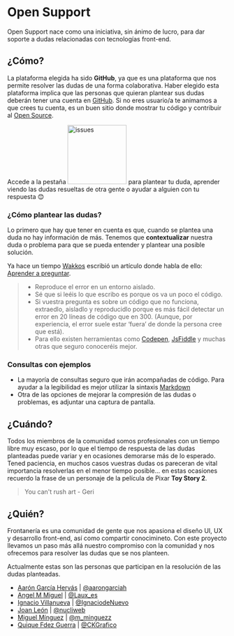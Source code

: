 # Open Support
Open Support nace como una iniciativa, sin ánimo de lucro, para dar soporte a dudas relacionadas con tecnologías front-end.


## ¿Cómo?

La plataforma elegida ha sido **GitHub**, ya que es una plataforma que nos permite resolver las dudas de una forma colaborativa. Haber elegido esta plataforma implica que las personas que quieran plantear sus dudas deberán tener una cuenta en [GitHub](https://github.com/join). Si no eres usuario/a te animamos a que crees tu cuenta, es un buen sitio donde mostrar tu código y contribuir al [Open Source](https://es.wikipedia.org/wiki/Software_de_c%C3%B3digo_abierto).

Accede a la pestaña [<img width="135" alt="issues" src="https://user-images.githubusercontent.com/1307927/31576309-5cce4ea8-b0f8-11e7-8166-860cf58af545.png">](https://github.com/Frontaneria/Open-Support/issues) para plantear tu duda, aprender viendo las dudas resueltas de otra gente o ayudar a alguien con tu respuesta 😊

### ¿Cómo plantear las dudas?

Lo primero que hay que tener en cuenta es que, cuando se plantea una duda no hay información de más.
Tenemos que **contextualizar** nuestra duda o problema para que se pueda entender y plantear una posible solución.

Ya hace un tiempo [Wakkos](https://twitter.com/Wakkos) escribió un artículo donde habla de ello: [Aprender a preguntar](http://coolvillage.es/aprender-a-preguntar/).

> - Reproduce el error en un entorno aislado.
> - Sé que si leéis lo que escribo es porque os va un poco el código.
> - Si vuestra pregunta es sobre un código que no funciona, extraedlo, aisladlo y reproducidlo porque es más fácil detectar un error en 20 líneas de código que en 300. (Aunque, por experiencia, el error suele estar ‘fuera’ de donde la persona cree que está).
> - Para ello existen herramientas como [Codepen](https://codepen.io/), [JsFiddle](https://jsfiddle.net/) y muchas otras que seguro conoceréis mejor.

### Consultas con ejemplos

- La mayoría de consultas seguro que irán acompañadas de código. Para ayudar a la legibilidad es mejor utilizar la sintaxis [Markdown](https://guides.github.com/features/mastering-markdown/)
- Otra de las opciones de mejorar la compresión de las dudas o problemas, es adjuntar una captura de pantalla.


## ¿Cuándo?

Todos los miembros de la comunidad somos profesionales con un tiempo libre muy escaso, por lo que el tiempo de respuesta de las dudas planteadas puede variar y en ocasiones demorarse más de lo esperado. Tened paciencia, en muchos casos vuestras dudas os pareceran de vital importancia resolverlas en el menor tiempo posible... en estas ocasiones recuerdo la frase de un personaje de la película de Pixar **Toy Story 2**.

> You can't rush art - Geri

## ¿Quién?

Frontanería es una comunidad de gente que nos apasiona el diseño UI, UX y desarrollo front-end, así como compartir conocimineto. Con este proyecto llevamos un paso más allá nuestro compromiso con la comunidad y nos ofrecemos para resolver las dudas que se nos planteen.

Actualmente estas son las personas que participan en la resolución de las dudas planteadas.

- [Aarón García Hervás](https://github.com/aarongarciah) | [@aarongarciah](https://twitter.com/aarongarciah)
- [Angel M Miguel](https://github.com/Angelmmiguel) | [@Laux_es](https://twitter.com/Laux_es)
- [Ignacio Villanueva](https://github.com/ignaciodenuevo) | [@IgnaciodeNuevo](https://twitter.com/IgnaciodeNuevo)
- [Joan León](https://github.com/nucliweb) | [@nucliweb](https://twitter.com/nucliweb)
- [Miguel Mínguez](https://github.com/mminguezz) | [@m_minguezz](https://twitter.com/m_minguezz)
- [Quique Fdez Guerra](https://github.com/ckgrafico) | [@CKGrafico](https://twitter.com/CKGrafico)

